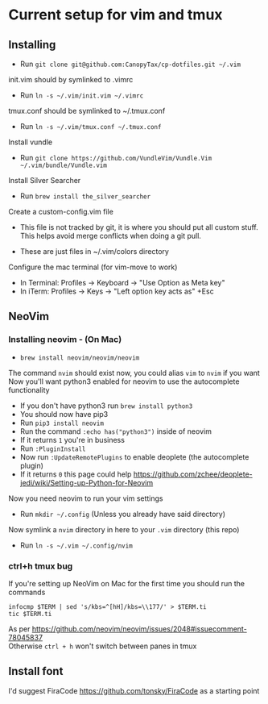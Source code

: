 # Current setup for vim and tmux

## Installing
- Run `git clone git@github.com:CanopyTax/cp-dotfiles.git ~/.vim`  

init.vim should by symlinked to .vimrc  
- Run `ln -s ~/.vim/init.vim ~/.vimrc`  

tmux.conf should be symlinked to ~/.tmux.conf  
- Run `ln -s ~/.vim/tmux.conf ~/.tmux.conf`  

Install vundle
- Run `git clone https://github.com/VundleVim/Vundle.Vim ~/.vim/bundle/Vundle.vim`

Install Silver Searcher
- Run `brew install the_silver_searcher`

Create a custom-config.vim file
- This file is not tracked by git, it is where you should put all custom stuff. This helps avoid merge conflicts when doing a git pull.

- These are just files in ~/.vim/colors directory

Configure the mac terminal (for vim-move to work)
- In Terminal: Profiles -> Keyboard -> "Use Option as Meta key"
- In iTerm: Profiles -> Keys -> "Left option key acts as" +Esc

## NeoVim
### Installing neovim - (On Mac)
- `brew install neovim/neovim/neovim`

The command `nvim` should exist now, you could alias `vim` to `nvim` if you want  
Now you'll want python3 enabled for neovim to use the autocomplete functionality
- If you don't have python3 run `brew install python3`
- You should now have pip3
- Run `pip3 install neovim`
- Run the command `:echo has("python3")` inside of neovim
- If it returns `1` you're in business
- Run `:PluginInstall`
- Now run `:UpdateRemotePlugins` to enable deoplete (the autocomplete plugin)
- If it returns `0` this page could help https://github.com/zchee/deoplete-jedi/wiki/Setting-up-Python-for-Neovim

Now you need neovim to run your vim settings  
- Run `mkdir ~/.config` (Unless you already have said directory)

Now symlink a `nvim` directory in here to your `.vim` directory (this repo)
- Run `ln -s ~/.vim ~/.config/nvim`

### ctrl+h tmux bug
If you're setting up NeoVim on Mac for the first time you should run the commands
```
infocmp $TERM | sed 's/kbs=^[hH]/kbs=\\177/' > $TERM.ti
tic $TERM.ti
```
As per https://github.com/neovim/neovim/issues/2048#issuecomment-78045837  
Otherwise `ctrl + h` won't switch between panes in tmux

## Install font
I'd suggest FiraCode https://github.com/tonsky/FiraCode as a starting point
